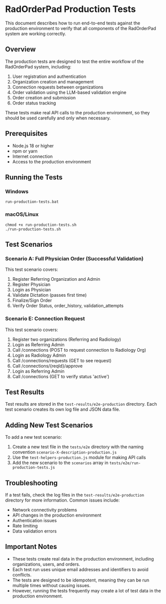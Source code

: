 # RadOrderPad Production Tests

This document describes how to run end-to-end tests against the production environment to verify that all components of the RadOrderPad system are working correctly.

## Overview

The production tests are designed to test the entire workflow of the RadOrderPad system, including:

1. User registration and authentication
2. Organization creation and management
3. Connection requests between organizations
4. Order validation using the LLM-based validation engine
5. Order creation and submission
6. Order status tracking

These tests make real API calls to the production environment, so they should be used carefully and only when necessary.

## Prerequisites

- Node.js 18 or higher
- npm or yarn
- Internet connection
- Access to the production environment

## Running the Tests

### Windows

```
run-production-tests.bat
```

### macOS/Linux

```
chmod +x run-production-tests.sh
./run-production-tests.sh
```

## Test Scenarios

### Scenario A: Full Physician Order (Successful Validation)

This test scenario covers:
1. Register Referring Organization and Admin
2. Register Physician
3. Login as Physician
4. Validate Dictation (passes first time)
5. Finalize/Sign Order
6. Verify Order Status, order_history, validation_attempts

### Scenario E: Connection Request

This test scenario covers:
1. Register two organizations (Referring and Radiology)
2. Login as Referring Admin
3. Call /connections (POST to request connection to Radiology Org)
4. Login as Radiology Admin
5. Call /connections/requests (GET to see request)
6. Call /connections/{reqId}/approve
7. Login as Referring Admin
8. Call /connections (GET to verify status 'active')

## Test Results

Test results are stored in the `test-results/e2e-production` directory. Each test scenario creates its own log file and JSON data file.

## Adding New Test Scenarios

To add a new test scenario:

1. Create a new test file in the `tests/e2e` directory with the naming convention `scenario-X-description-production.js`
2. Use the `test-helpers-production.js` module for making API calls
3. Add the new scenario to the `scenarios` array in `tests/e2e/run-production-tests.js`

## Troubleshooting

If a test fails, check the log files in the `test-results/e2e-production` directory for more information. Common issues include:

- Network connectivity problems
- API changes in the production environment
- Authentication issues
- Rate limiting
- Data validation errors

## Important Notes

- These tests create real data in the production environment, including organizations, users, and orders.
- Each test run uses unique email addresses and identifiers to avoid conflicts.
- The tests are designed to be idempotent, meaning they can be run multiple times without causing issues.
- However, running the tests frequently may create a lot of test data in the production environment.